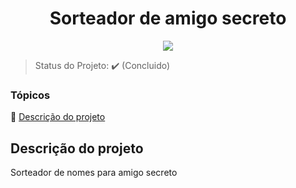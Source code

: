 <h1 align="center"> Sorteador de amigo secreto </h1>
<p align="center">
<img loading="lazy" src="http://img.shields.io/static/v1?label=STATUS&message=CONCLUIDO&color=GREEN&style=for-the-badge"/>
</p> 

> Status do Projeto: :heavy_check_mark: (Concluido)

### Tópicos 

:small_blue_diamond: [Descrição do projeto](#descrição-do-projeto)

## Descrição do projeto 

<p align="justify">
  Sorteador de nomes para amigo secreto 
</p>
